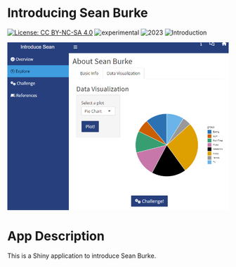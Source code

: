 # Introducing Sean Burke

[![License: CC BY-NC-SA 4.0](https://img.shields.io/badge/License-CC%20BY--NC--SA%204.0-lightgrey.svg)](https://creativecommons.org/licenses/by-nc-sa/4.0/) 
![experimental](https://img.shields.io/badge/lifecycle-experimental-orange)
![2023](https://img.shields.io/badge/year-2021-lightgrey)
![Introduction](https://img.shields.io/badge/lifecycle-newapp-brightgreen)

![App Screenshot](../docs/screenshot.png)

# App Description
This is a Shiny application to introduce Sean Burke.
